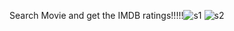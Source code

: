 Search Movie and get the IMDB ratings!!!!!![s1](https://user-images.githubusercontent.com/70137970/231712683-ae6de23b-89b6-4047-b39e-3ed1a8094c99.png)
![s2](https://user-images.githubusercontent.com/70137970/231712843-1aeaa094-89df-4c39-95d7-ca12d38cdde1.png)
